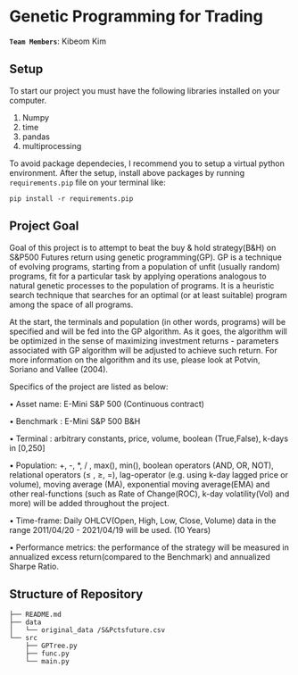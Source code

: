 # Genetic Programming for Trading

__`Team Members`__: Kibeom Kim 


## Setup 
To start our project you must have the following libraries installed on your computer.

1. Numpy
2. time
3. pandas
4. multiprocessing

To avoid package dependecies, I recommend you to setup a virtual python environment. After the setup, install above 
packages by running ``requirements.pip`` file on your terminal like:

```
pip install -r requirements.pip
```
## Project Goal
Goal of this project is to attempt to beat the buy & hold strategy(B&H) on S&P500 Futures return using genetic programming(GP). 
GP is a technique of evolving programs, starting from a population of unfit (usually random) programs, fit for a particular
task by applying operations analogous to natural genetic processes to the population of programs. It is a heuristic search 
technique that searches for an optimal (or at least suitable) program among the space of all programs.

At the start, the terminals and population (in other words, programs) will be specified and will be fed into the GP algorithm.
As it goes, the algorithm will be optimized in the sense of maximizing investment returns - parameters associated with GP 
algorithm will be adjusted to achieve such return. For more information on the algorithm and its use, please look at 
Potvin, Soriano and Vallee (2004).

Specifics of the project are listed as below:


• Asset name: E-Mini S&P 500 (Continuous contract)

• Benchmark : E-Mini S&P 500 B&H

• Terminal  : arbitrary constants, price, volume, boolean (True,False), k-days in [0,250]

• Population: +, -, *, / , max(), min(), boolean operators (AND, OR, NOT), relational operators
(≤ , ≥, =), lag-operator (e.g. using k-day lagged price or volume), moving average (MA),
exponential moving average(EMA) and other real-functions (such as Rate of Change(ROC),
k-day volatility(Vol) and more) will be added throughout the project.

• Time-frame: Daily OHLCV(Open, High, Low, Close, Volume) data in the range 2011/04/20 -
2021/04/19 will be used. (10 Years)

• Performance metrics: the performance of the strategy will be measured in annualized excess
return(compared to the Benchmark) and annualized Sharpe Ratio.


## Structure of Repository
```
├── README.md
├── data
│   └── original_data /S&Pctsfuture.csv
└── src
    ├── GPTree.py
    ├── func.py
    └── main.py
```

